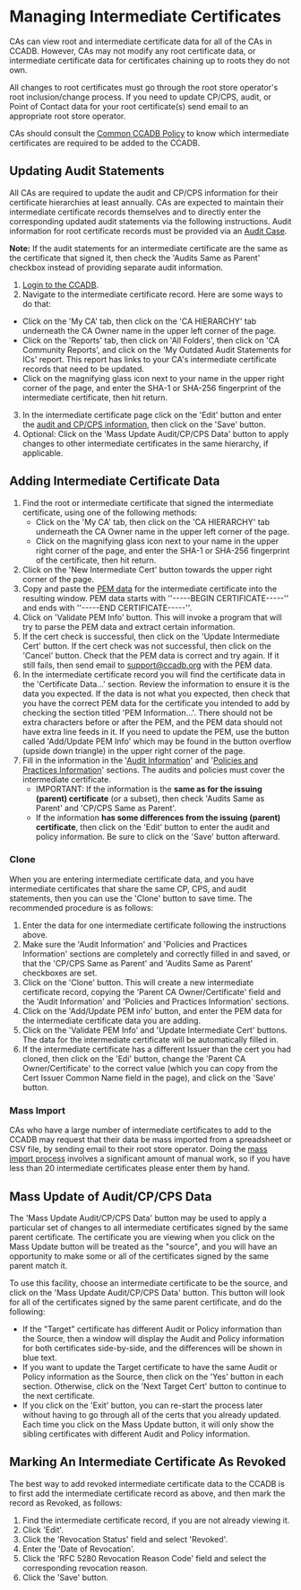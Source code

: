# Managing Intermediate Certificates #

CAs can view root and intermediate certificate data for all of the CAs in
CCADB. However, CAs may not modify any root certificate data, or intermediate
certificate data for certificates chaining up to roots they do not own.

All changes to root certificates must go through the root store operator's
root inclusion/change process. If you need to update CP/CPS, audit, or Point
of Contact data for your root certificate(s) send email to an appropriate root
store operator.

CAs should consult the [Common CCADB Policy](/policy) to know which
intermediate certificates are required to be added to the CCADB.

## Updating Audit Statements ##

All CAs are required to update the audit and CP/CPS information for their 
certificate hierarchies at least annually. CAs are expected to maintain their 
intermediate certificate records themselves and to directly enter the 
corresponding updated audit statements via the following instructions. 
Audit information for root certificate records must be provided via an 
[Audit Case](updates).

**Note:** If the audit statements for an intermediate certificate are the 
same as the certificate that signed it, then check the 'Audits Same as Parent' 
checkbox instead of providing separate audit information.

1. [Login to the CCADB](getting-started).
2. Navigate to the intermediate certificate record. Here are some ways to do that:
* Click on the 'My CA' tab, then click on the 'CA HIERARCHY' tab underneath the CA
Owner name in the upper left corner of the page.
* Click on the 'Reports' tab, then click on 'All Folders', then click on 'CA Community 
Reports', and click on the 'My Outdated Audit Statements for ICs' report. This
report has links to your CA's intermediate certificate records that need to be updated.
* Click on the magnifying glass icon next to your name in the upper right corner
   of the page, and enter the SHA-1 or SHA-256 fingerprint of the intermediate certificate,
   then hit return.
3. In the intermediate certificate page click on the 'Edit' button and enter the 
[audit and CP/CPS information](fields), then click on the 'Save' button.
4. Optional: Click on the 'Mass Update Audit/CP/CPS Data' button to apply changes to other intermediate certificates in the same hierarchy, if applicable.

## Adding Intermediate Certificate Data ##

1. Find the root or intermediate certificate that signed the intermediate
   certificate, using one of the following methods:
   * Click on the 'My CA' tab, then click on the 'CA HIERARCHY' tab underneath the CA
   Owner name in the upper left corner of the page.
   * Click on the magnifying glass icon next to your name in the upper right corner
      of the page, and enter the SHA-1 or SHA-256 fingerprint of the certificate,
      then hit return.
2. Click on the 'New Intermediate Cert' button towards the upper right corner
   of the page. 
3. Copy and paste the [PEM data](fields#pem-data) for the intermediate
   certificate into the resulting window. PEM data starts with
   ''-----BEGIN CERTIFICATE-----'' and ends with ''-----END CERTIFICATE-----''.
4. Click on 'Validate PEM Info' button. This will invoke a program that will
   try to parse the PEM data and extract certain information.
5.  If the cert check is successful, then click on the 'Update Intermediate
   Cert' button. If the cert check was not successful, then click on the
   'Cancel' button. Check that the PEM data is correct and try again.
   If it still fails, then send email to support@ccadb.org with the PEM data.
6. In the intermediate certificate record you will find the certificate data
   in the 'Certificate Data...' section. Review the information to ensure it is 
   the data you expected. If the data is not what you expected, then check 
   that you have the correct PEM data for the certificate you intended to add
   by checking the section titled 'PEM Information...'. There should
   not be extra characters before or after the PEM, and the PEM data should not
   have extra line feeds in it. If you need to update the PEM, use the 
   button called 'Add/Update PEM Info' which may be found in the button overflow
   (upside down triangle) in the upper right corner of the page.
7. Fill in the information in the '[Audit Information](fields#audit-information)' and '[Policies and Practices
   Information](fields#policies-and-practices-information)' sections. The
   audits and policies must cover the intermediate certificate.
    * IMPORTANT: If the information is the **same as for the issuing (parent)
      certificate** (or a subset), then check 'Audits Same as Parent' and 'CP/CPS Same as Parent'.
    * If the information **has some differences from the issuing (parent)
      certificate**, then click on the 'Edit' button to enter the audit and
      policy information. Be sure to click on the 'Save' button afterward. 

### Clone ###

When you are entering intermediate certificate data, and you have intermediate
certificates that share the same CP, CPS, and audit statements, then you can
use the 'Clone' button to save time. The recommended procedure is as follows:

1. Enter the data for one intermediate certificate following the instructions
   above.
2. Make sure the 'Audit Information' and 'Policies and Practices Information'
   sections are completely and correctly filled in and saved, or that the
   'CP/CPS Same as Parent' and 'Audits Same as Parent' checkboxes are set.
3. Click on the 'Clone' button. This will create a new intermediate
   certificate record, copying the 'Parent CA Owner/Certificate' field and the
   'Audit Information' and 'Policies and Practices Information' sections.
4. Click on the 'Add/Update PEM info' button, and enter the PEM data for the
   intermediate certificate data you are adding.
5. Click on the 'Validate PEM Info' and 'Update Intermediate Cert' buttons.
   The data for the intermediate certificate will be automatically filled in.
6. If the intermediate certificate has a different Issuer than the cert you
   had cloned, then click on the 'Edi' button, change the 'Parent CA
   Owner/Certificate' to the correct value (which you can copy from the Cert
   Issuer Common Name field in the page), and click on the 'Save' button.

### Mass Import ###

CAs who have a large number of intermediate certificates to add to the CCADB may request that their data be mass imported from a spreadsheet or CSV file, by sending email to their root store operator. Doing the [mass import process](massimport) involves a significant amount of manual work, so if you have less than 20 intermediate certificates please enter them by hand.

## Mass Update of Audit/CP/CPS Data ##

The 'Mass Update Audit/CP/CPS Data' button may be used to apply a particular
set of changes to all intermediate certificates signed by the same parent
certificate. The certificate you are viewing when you click on the Mass Update
button will be treated as the "source", and you will have an opportunity to
make some or all of the certificates signed by the same parent match it.

To use this facility, choose an intermediate certificate to be the source, and
click on the 'Mass Update Audit/CP/CPS Data' button. This button will look for
all of the certificates signed by the same parent certificate, and do the
following:

* If the "Target" certificate has different Audit or Policy information than
  the Source, then a window will display the Audit and Policy information for
  both certificates side-by-side, and the differences will be shown in blue
  text.
* If you want to update the Target certificate to have the same Audit or
  Policy information as the Source, then click on the 'Yes' button in each
  section. Otherwise, click on the 'Next Target Cert' button to continue to the
  next certificate.
* If you click on the 'Exit' button, you can re-start the process later
  without having to go through all of the certs that you already updated. Each
  time you click on the Mass Update button, it will only show the sibling
  certificates with different Audit and Policy information.

## Marking An Intermediate Certificate As Revoked ##

The best way to add revoked intermediate certificate data to the CCADB is to
first add the intermediate certificate record as above, and then mark the
record as Revoked, as follows:

1. Find the intermediate certificate record, if you are not already viewing it.
2. Click 'Edit'.
3. Click the 'Revocation Status' field and select 'Revoked'.
4. Enter the 'Date of Revocation'.
5. Click the 'RFC 5280 Revocation Reason Code' field and select the
   corresponding revocation reason.
6. Click the 'Save' button.
